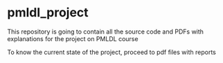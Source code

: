 # pmldl_project
This repository is going to contain all the source code and PDFs with explanations for the project on PMLDL course

To know the current state of the project, proceed to pdf files with reports
